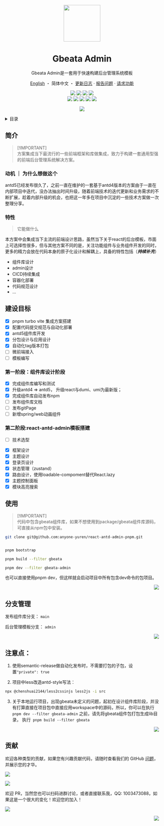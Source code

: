<a name="readme-top"></a>

<div align="center">

<img height="120" src="https://raw.githubusercontent.com/anyone-yuren/multiway/master/favicon.ico">

<h1>Gbeata Admin</h1>

Gbeata Admin是一套用于快速构建后台管理系统模板

[English](./README.md) ・ 简体中文 ・ [更新日志](./CHANGELOG.md) · [报告问题][github-issues-link] · [请求功能][github-issues-link]

<!-- SHIELD GROUP -->

[![][npm-release-shield]][npm-release-link]
[![][npm-downloads-shield]][npm-downloads-link]
[![][github-releasedate-shield]][github-releasedate-link]
[![][github-action-release-shield]][github-action-release-link]<br/>
[![][github-contributors-shield]][github-contributors-link]
[![][github-forks-shield]][github-forks-link]
[![][github-stars-shield]][github-stars-link]
[![][github-issues-shield]][github-issues-link]
[![][github-license-shield]][github-license-link]

![][banner]

</div>

<details>
<summary><kbd>目录</kbd></summary>

#### 目录

- [简介](#简介)
  - [动机 ｜ 为什么想做这个](#动机--为什么想做这个)
  - [特性](#特性)
- [建设目标](#建设目标)
  - [第一阶段：组件库设计阶段](#第一阶段组件库设计阶段)
  - [第二阶段:react-antd-admin模板搭建](#第二阶段react-antd-admin模板搭建)
- [使用](#使用)
- [分支管理](#分支管理)
- [注意点：](#注意点)
- [贡献](#贡献)

####

</details>

## 简介

> \[!IMPORTANT]\
> 方案集成当下最流行的一些前端框架和库做集成，致力于构建一套通用型强的前端后台管理系统解决方案。

### 动机 ｜ 为什么想做这个

antd5已经发布很久了，之前一直在维护的一套基于antd4版本的方案由于一直在内部项目中迭代，没办法抽出时间升级，随着前端技术的迭代更新和业务需求的不断扩展，趁着内部升级的机会，也把这一年多在项目中沉淀的一些技术方案做一次整理分享。

### 特性

> 它能做什么

本方案中会集成当下主流的前端设计思路，虽然当下关于react的后台模板，市面上可选择性很多，但与其他方案不同的是，关注功能组件与业务组件开发的同时，更多的精力会放在代码本身的原子化设计和解耦上，具备的特性包括（**_持续补充_**）

- 组件库设计
- admin设计
- CICD持续集成
- 容器化部署
- 代码规范设计
- ...

## 建设目标

- [x] pnpm turbo vite 集成方案搭建
- [x] 配置代码提交规范与自动化部署
- [x] antd5组件库开发
- [x] 分包设计与应用设计
- [x] 自动化tag版本打包
- [ ] 微前端接入
- [ ] 模板编写

### 第一阶段：组件库设计阶段

- [x] 完成组件库编写和测试
- [x] 升级antd4 => antd5， 升级react与dumi、umi为最新版；
- [x] 完成组件库自动发布npm
- [ ] 发布组件库文档
- [ ] 发布gitPage
- [ ] 新增spring/web动画组件

### 第二阶段:react-antd-admin模板搭建

- [ ] 技术选型

<!-- ```bash
"antd": "^5.x","vite": "^5.x","echarts-for-react": "^3.x","antd-style": "^3.x","@react-spring/web": "^9.x","zustand": "^4.x"
``` -->

- [x] 框架设计
- [x] 主题设计
- [x] 登录页设计
- [x] 状态管理（zustand）
- [x] 路由设计，使用loadable-compoment替代React.lazy
- [x] 主题控制面板
- [x] 模块高亮搜索

## 使用

> \[!IMPORTANT]\
> 代码中包含gbeata组件库，如果不想使用到package/gbeata组件库源码，可直接从npm包中安装。

```bash
git clone git@github.com:anyone-yuren/react-antd-admin-pnpm.git


pnpm bootstrap

pnpm build --filter gbeata

pnpm dev --filter gbeata-admin
```

也可以直接使用pnpm dev，但这样就会启动项目中所有包含dev命令的包项目。

<div align="right">

[![][back-to-top]](#readme-top)

</div>

## 分支管理

发布组件库分支： `main`

后台管理模板分支： `admin`

<div align="right">

[![][back-to-top]](#readme-top)

</div>

## 注意点：

1. 使用semantic-release做自动化发布时，不需要打包的子包，设置`"private": true`

2. 项目中less改造antd-style写法：

```bash
npx @chenshuai2144/less2cssinjs less2js -i src
```

3. 关于本地运行项目，出现gbeata未定义的问题，起初在设计组件库阶段，并没有打算直接在项目包中直接应用workspace中的源码，所以，你可以在执行 ` pnpm dev --filter gbeata-admin` 之前，请先将gbeata组件包打包生成lib目录， 执行` pnpm build --filter gbeata`
<div align="right">

[![][back-to-top]](#readme-top)

</div>

## 贡献

欢迎各种类型的贡献，如果您有兴趣贡献代码，请随时查看我们的 GitHub [问题][github-issues-link]，并展示您的才华。

[![][pr-welcome-shield]][pr-welcome-link]

<a href="https://github.com/anyone-yuren/react-antd-admin-pnpm/graphs/contributors">
  <img src="https://contrib.rocks/image?repo=anyone-yuren/react-antd-admin-pnpm" />
</a>

欢迎 PR，当然您也可以扫码进群讨论，或者直接联系我，QQ: 1003473088，如果这是一个很大的变化！欢迎您的加入！

<img src="https://raw.githubusercontent.com/anyone-yuren/multiway/master/WechatIMG8679.jpeg"/>
<div align="right">

[![][back-to-top]](#readme-top)

</div>

<!-- LINK GROUP -->

[back-to-top]: https://img.shields.io/badge/-BACK_TO_TOP-151515?style=flat-square
[banner]: https://github.com/anyone-yuren/multiway/blob/master/iShot_2024-01-05_17.05.52.gif?raw=true
[bun-link]: https://bun.sh
[bun-shield]: https://img.shields.io/badge/-speedup%20with%20bun-black?logo=bun&style=for-the-badge
[codespaces-link]: https://codespaces.new/anyone-yuren/react-antd-admin-pnpm
[codespaces-shield]: https://github.com/codespaces/badge.svg
[contributors-contrib]: https://contrib.rocks/image?repo=anyone-yuren/react-antd-admin-pnpm
[contributors-link]: https://github.com/anyone-yuren/react-antd-admin-pnpm/graphs/contributors
[discord-link]: https://discord.gg/AYFPHvv2jT
[discord-shield]: https://img.shields.io/discord/1127171173982154893?color=5865F2&label=discord&labelColor=black&logo=discord&logoColor=white&style=flat-square
[fossa-license-link]: https://app.fossa.com/projects/git%2Bgithub.com%2Fanyone-yuren%2Freact-antd-admin-pnpm
[fossa-license-shield]: https://app.fossa.com/api/projects/git%2Bgithub.com%2Fanyone-yuren%2Freact-antd-admin-pnpm.svg?type=large
[github-action-release-link]: https://github.com/actions/workflows/anyone-yuren/react-antd-admin-pnpm/blank.yml
[github-action-release-shield]: https://img.shields.io/github/actions/workflow/status/anyone-yuren/react-antd-admin-pnpm/release.yml?label=release&labelColor=black&logo=githubactions&logoColor=white&style=flat-square
[github-action-test-link]: https://github.com/actions/workflows/anyone-yuren/react-antd-admin-pnpm/test.yml
[github-action-test-shield]: https://img.shields.io/github/actions/workflow/status/anyone-yuren/react-antd-admin-pnpm/test.yml?label=test&labelColor=black&logo=githubactions&logoColor=white&style=flat-square
[github-contributors-link]: https://github.com/anyone-yuren/react-antd-admin-pnpm/graphs/contributors
[github-contributors-shield]: https://img.shields.io/github/contributors/anyone-yuren/react-antd-admin-pnpm?color=c4f042&labelColor=black&style=flat-square
[github-forks-link]: https://github.com/anyone-yuren/react-antd-admin-pnpm/network/members
[github-forks-shield]: https://img.shields.io/github/forks/anyone-yuren/react-antd-admin-pnpm?color=8ae8ff&labelColor=black&style=flat-square
[github-issues-link]: https://github.com/anyone-yuren/react-antd-admin-pnpm/issues
[github-issues-shield]: https://img.shields.io/github/issues/anyone-yuren/react-antd-admin-pnpm?color=ff80eb&labelColor=black&style=flat-square
[github-license-link]: https://github.com/anyone-yuren/react-antd-admin-pnpm/blob/master/LICENSE
[github-license-shield]: https://img.shields.io/github/license/anyone-yuren/react-antd-admin-pnpm?color=white&labelColor=black&style=flat-square
[github-releasedate-link]: https://github.com/anyone-yuren/react-antd-admin-pnpm/releases
[github-releasedate-shield]: https://img.shields.io/github/release-date/anyone-yuren/react-antd-admin-pnpm?labelColor=black&style=flat-square
[github-stars-link]: https://github.com/anyone-yuren/react-antd-admin-pnpm/network/stargazers
[github-stars-shield]: https://img.shields.io/github/stars/anyone-yuren/react-antd-admin-pnpm?color=ffcb47&labelColor=black&style=flat-square
[react-antd-admin-pnpm]: https://github.com/anyone-yuren/react-antd-admin-pnpm
[lobe-commit]: https://github.com/anyone-yuren/lobe-commit/tree/master/packages/lobe-commit
[lobe-i18n]: https://github.com/anyone-yuren/lobe-commit/tree/master/packages/lobe-i18n
[lobe-theme]: https://github.com/anyone-yuren/sd-webui-lobe-theme
[npm-downloads-link]: https://www.npmjs.com/package/gbeata
[npm-downloads-shield]: https://img.shields.io/npm/dt/@anyone-yuren/ui?labelColor=black&style=flat-square
[npm-release-link]: https://www.npmjs.com/package/gbeata
[npm-release-shield]: https://img.shields.io/npm/v/@anyone-yuren/ui?color=369eff&labelColor=black&logo=npm&logoColor=white&style=flat-square
[pr-welcome-link]: https://github.com/anyone-yuren/react-antd-admin-pnpm/pulls
[pr-welcome-shield]: https://img.shields.io/badge/🤯_pr_welcome-%E2%86%92-ffcb47?labelColor=black&style=for-the-badge
[profile-link]: https://github.com/anyone-yuren
